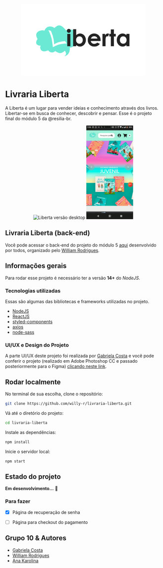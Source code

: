 <p align="center">
  <img src="./public/logo.png" alt="Logo da livraria Liberta" width="400px">
</p>

# Livraria Liberta

A Liberta é um lugar para vender ideias e conhecimento através dos livros. Libertar-se em busca de conhecer, descobrir e pensar. Esse é o projeto final do módulo 5 da @resilia-br.

<p align="center">
  <img src="./public/projeto-desktop.gif" alt="Liberta versão desktop"/>
  <img src="./public/liberta-mobile.gif" height="302" alt="Liberta versão mobile"/>
</p>


## Livraria Liberta (back-end)

Você pode acessar o back-end do projeto do módulo 5 [aqui](https://github.com/willy-r/livraria-liberta-api) desenvolvido por todos, organizado pelo [William Rodrigues](https://github.com/willy-r).


## Informações gerais

Para rodar esse projeto é necessário ter a versão **14+** do *NodeJS*.

### Tecnologias utilizadas

Essas são algumas das bibliotecas e frameworks utilizadas no projeto.

- [NodeJS](https://nodejs.org/en/)
- [ReactJS](https://reactjs.org/)
- [styled-components](https://www.npmjs.com/package/styled-components)
- [axios](https://www.npmjs.com/package/axios)
- [node-sass](https://www.npmjs.com/package/node-sass)

### UI/UX e Design do Projeto
A parte UI/UX deste projeto foi realizada por [Gabriela Costa](https://github.com/gabrielaalvescosta) e você pode conferir o projeto (realizado em Adobe Photoshop CC e passado posteriormente para o Figma) [clicando neste link](https://www.figma.com/file/K2xd8ApFTccZpZau0pXr5B/PROJETO-FINAL-RESILIA-M%C3%93DULO-5).

## Rodar localmente

No terminal de sua escolha, clone o repositório:

```bash
git clone https://github.com/willy-r/livraria-liberta.git
```

Vá até o diretório do projeto:

```bash
cd livraria-liberta
```

Instale as dependências:

```bash
npm install
```

Inicie o servidor local:

```bash
npm start
```


## Estado do projeto

**Em desenvolvimento...** 🚧

### Para fazer

- [x] Página de recuperação de senha
- [ ] Página para checkout do pagamento


## Grupo 10 & Autores

- [Gabriela Costa](https://github.com/gabrielaalvescosta)
- [William Rodrigues](https://github.com/willy-r)
- [Ana Karolina](https://github.com/kasvrol)
